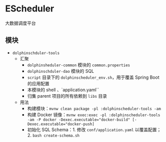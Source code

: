 # EScheduler

大数据调度平台

## 模块

- `dolphinschduler-tools`
  - 汇聚
    - `dolphinsheduler-common` 模块的 `common.properties`
    - `dolphinschduler-dao` 模块的 SQL
    - `script` 目录下的 `dolphinscheduler_env.sh`，用于覆盖 Spring Boot 的应用配置
    - 本模块的 shell 、`application.yaml``
    - 归集 parent 项目的所有依赖到 `libs` 目录
  - 用法
    - 构建模块：`mvnw clean package -pl :dolphinscheduler-tools -am`
    - 构建 Docker 镜像：`mvnw exec:exec -pl :dolphinscheduler-tools -am -P docker -Dexec.executable="docker-build" [-Dexec.executable="docker-push]`
    - 初始化 SQL Schema：1. 修改 `conf/application.yaml` 以覆盖配置；2. `bash create-schema.sh`
